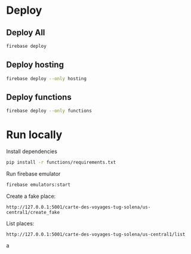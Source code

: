 # Deploy
## Deploy All

```bash
firebase deploy
```

## Deploy hosting

```bash
firebase deploy --only hosting
```

## Deploy functions

```bash
firebase deploy --only functions
```

# Run locally

Install dependencies
```bash
pip install -r functions/requirements.txt
```

Run firebase emulator
```bash
firebase emulators:start
```

Create a fake place:
```
http://127.0.0.1:5001/carte-des-voyages-tug-solena/us-central1/create_fake
```


List places:
```
http://127.0.0.1:5001/carte-des-voyages-tug-solena/us-central1/list
```

a
